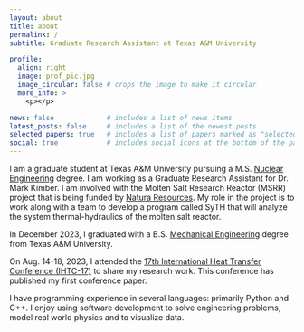 ```yaml
---
layout: about
title: about
permalink: /
subtitle: Graduate Research Assistant at Texas A&M University

profile:
  align: right
  image: prof_pic.jpg
  image_circular: false # crops the image to make it circular
  more_info: >
    <p></p>

news: false             # includes a list of news items
latest_posts: false     # includes a list of the newest posts
selected_papers: true   # includes a list of papers marked as "selected={true}"
social: true            # includes social icons at the bottom of the page
---
```


I am a graduate student at Texas A&M University pursuing a M.S. [Nuclear Engineering](https://engineering.tamu.edu/nuclear/index.html) degree. I am working as a Graduate Research Assistant for Dr. Mark Kimber. I am involved with the Molten Salt Research Reactor (MSRR) project that is being funded by [Natura Resources](https://naturaresources.org/). My role in the project is to work along with a team to develop a program called SyTH that will analyze the system thermal-hydraulics of the molten salt reactor.

In December 2023, I graduated with a B.S. [Mechanical Engineering](https://engineering.tamu.edu/mechanical/index.html) degree from Texas A&M University.

On Aug. 14-18, 2023, I attended the [17th International Heat Transfer Conference (IHTC-17)](https://ihtc17.org/) to share my research work. This conference has published my first conference paper.

I have programming experience in several languages: primarily Python and C++. I enjoy using software development to solve engineering problems, model real world physics and to visualize data.

